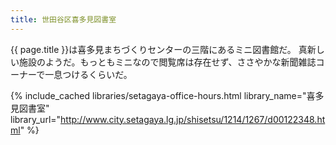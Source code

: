 ```yaml
---
title: 世田谷区喜多見図書室
---
```


{{ page.title }}は喜多見まちづくりセンターの三階にあるミニ図書館だ。
真新しい施設のようだ。もっともミニなので閲覧席は存在せず、ささやかな新聞雑誌コーナーで一息つけるくらいだ。

{% include_cached libraries/setagaya-office-hours.html
    library_name="喜多見図書室"
    library_url="http://www.city.setagaya.lg.jp/shisetsu/1214/1267/d00122348.html" %}
